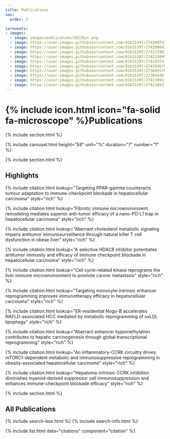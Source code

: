 ```yaml
---
title: Publications
nav:
  order: 2

carousels:
- images: 
  - image: images/publication/2023Gut.png
  - image: https://user-images.githubusercontent.com/81615397/274208755-36afb6e3-6768-4f7f-851d-7a4376244a06.png
  - image: https://user-images.githubusercontent.com/81615397/274200043-d0684976-1093-45b3-b483-856200f7290f.png
  - image: https://user-images.githubusercontent.com/81615397/274223963-b8ba1c30-fe76-4b91-9feb-529d29374185.png
  - image: https://user-images.githubusercontent.com/81615397/274223809-f89b08f2-ea16-4ac4-ae4e-2fac7dedf556.png
  - image: https://user-images.githubusercontent.com/81615397/274193741-577327af-dd8d-4f95-a443-8c623ede1979.png
  - image: https://user-images.githubusercontent.com/81615397/274193679-054afaa2-15ce-4613-9120-5f53045197cc.png
  - image: https://user-images.githubusercontent.com/81615397/273845576-b9cfd126-327e-47df-a3e8-3c3e3c6f82ce.png
  - image: https://user-images.githubusercontent.com/81615397/273845467-a4ac9693-f547-4986-8879-d74d12fd2286.png
  - image: https://user-images.githubusercontent.com/81615397/274130913-42c68f44-7b3b-492f-abf8-f733dc2f88bc.png
  - image: https://user-images.githubusercontent.com/81615397/274130923-ced97c85-0fbe-478e-a2eb-cc88af8ed969.png
---
```



# {% include icon.html icon="fa-solid fa-microscope" %}Publications

{% include section.html %}

{% include carousel.html height="58" unit="%" duration="7" number="1" %}

{% include section.html %}

## Highlights

{% include citation.html lookup="Targeting PPAR-gamma counteracts tumour adaptation to immune-checkpoint blockade in hepatocellular carcinoma" style="rich" %}

{% include citation.html lookup="Fibrotic immune microenvironment remodeling mediates superior anti-tumor efficacy of a nano-PD-L1 trap in hepatocellular carcinoma" style="rich" %}

{% include citation.html lookup="Aberrant cholesterol metabolic signaling impairs antitumor immunosurveillance through natural killer T cell dysfunction in obese liver" style="rich" %}

{% include citation.html lookup="A selective HDAC8 inhibitor potentiates antitumor immunity and efficacy of immune checkpoint blockade in hepatocellular carcinoma" style="rich" %}

{% include citation.html lookup="Cell cycle-related kinase reprograms the liver immune microenvironment to promote cancer metastasis" style="rich" %}

{% include citation.html lookup="Targeting monocyte-intrinsic enhancer reprogramming improves immunotherapy efficacy in hepatocellular carcinoma" style="rich" %}

{% include citation.html lookup="ER-residential Nogo-B accelerates NAFLD-associated HCC mediated by metabolic reprogramming of oxLDL lipophagy" style="rich" %}

{% include citation.html lookup="Aberrant enhancer hypomethylation contributes to hepatic carcinogenesis through global transcriptional reprogramming" style="rich" %}

{% include citation.html lookup="An inflammatory-CCRK circuitry drives mTORC1-dependent metabolic and immunosuppressive reprogramming in obesity-associated hepatocellular carcinoma" style="rich" %}

{% include citation.html lookup="Hepatoma-intrinsic CCRK inhibition diminishes myeloid-derived suppressor cell immunosuppression and enhances immune-checkpoint blockade efficacy" style="rich" %}

{% include section.html %}

## All Publications

{% include search-box.html %}
{% include search-info.html %}

{% include list.html data="citations" component="citation" %}
